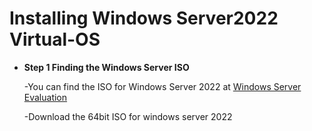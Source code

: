 # Installing Windows Server2022 Virtual-OS

- <b> Step 1 Finding the Windows Server ISO </b>

  -You can find the ISO for Windows Server 2022 at [Windows Server Evaluation](https://www.microsoft.com/en-us/evalcenter/download-windows-server-2022?msockid=03e1b23576c16b9513c4a79e775e6a0d)

  -Download the 64bit ISO for windows server 2022
